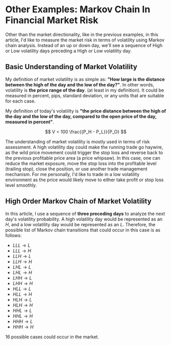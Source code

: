 # Other Examples: Markov Chain In Financial Market Risk
Other than the market directionality, like in the previous examples, in this article, I'd like to measure the market risk in terms of volatility using Markov chain analysis. Instead of an up or down day, we'll see a sequence of High or Low volatility days preceding a High or Low volatility day.

## Basic Understanding of Market Volatility
My definition of market volatility is as simple as: **"How large is the distance between the high of the day and the low of the day?"**. In other words, volatility is **the price range of the day**. (at least in my definition).
It could be measured in percent, pips, standard deviation, or any units that are suitable for each case.

My definition of today's volatility is **"the price distance between the high of the day and the low of the day, compared to the open price of the day, measured in percent"**.

$$
V = 100 \frac{{P_H - P_L}}{P_O}
$$

The understanding of market volatility is mostly used in terms of risk assessment. A high volatility day could make the running trade go haywire, as the wild price movement could trigger the stop loss and reverse back to the previous profitable price area (a price whipsaw). In this case, one can reduce the market exposure, move the stop loss into the profitable level (trailing stop), close the position, or use another trade management mechanism. For me personally, I'd like to trade in a low volatility environment as the price would likely move to either take profit or stop loss level smoothly.

## High Order Markov Chain of Market Volatility
In this article, I use a sequence of **three preceding days** to analyze the next day's volatility probability. A high volatility day would be represented as an $H$, and a low volatility day would be represented as an $L$.
Therefore, the possible list of Markov chain transitions that could occur in this case is as follows:
* $LLL \to L$
* $LLL \to H$
* $LLH \to L$
* $LLH \to H$
* $LHL \to L$
* $LHL \to H$
* $LHH \to L$
* $LHH \to H$
* $HLL \to L$
* $HLL \to H$
* $HLH \to L$
* $HLH \to H$
* $HHL \to L$
* $HHL \to H$
* $HHH \to L$
* $HHH \to H$

16 possible cases could occur in the market.

